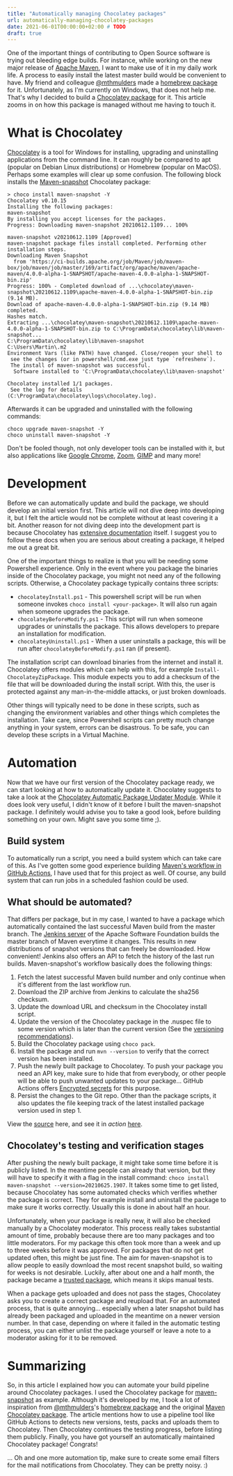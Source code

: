 ```yaml
---
title: "Automatically managing Chocolatey packages"
url: automatically-managing-chocolatey-packages
date: 2021-06-01T00:00:00+02:00 # TODO
draft: true
---
```


One of the important things of contributing to Open Source software is trying out bleeding edge builds.
For instance, while working on the new major release of [Apache Maven](https://maven.apache.org), I want to make use of it in my daily work life.
A process to easily install the latest master build would be convenient to have. 
My friend and colleague [@mthmulders](https://twitter.com/mthmulders) made a [homebrew package](https://github.com/mthmulders/homebrew-maven-snapshot) for it. 
Unfortunately, as I'm currently on Windows, that does not help me.
That's why I decided to build a [Chocolatey package](https://chocolatey.org/packages/maven-snapshot) for it. 
This article zooms in on how this package is managed without me having to touch it.

# What is Chocolatey

[Chocolatey](http://chocolatey.org/) is a tool for Windows for installing, upgrading and uninstalling applications from the command line.
It can roughly be compared to apt (popular on Debian Linux distributions) or Homebrew (popular on MacOS).
Perhaps some examples will clear up some confusion. 
The following block installs the [Maven-snapshot](https://community.chocolatey.org/packages/maven-snapshot) Chocolatey package:

```
> choco install maven-snapshot -Y
Chocolatey v0.10.15
Installing the following packages:
maven-snapshot
By installing you accept licenses for the packages.
Progress: Downloading maven-snapshot 20210612.1109... 100%

maven-snapshot v20210612.1109 [Approved]
maven-snapshot package files install completed. Performing other installation steps.
Downloading Maven Snapshot
  from 'https://ci-builds.apache.org/job/Maven/job/maven-box/job/maven/job/master/169/artifact/org/apache/maven/apache-maven/4.0.0-alpha-1-SNAPSHOT/apache-maven-4.0.0-alpha-1-SNAPSHOT-bin.zip'
Progress: 100% - Completed download of ...\chocolatey\maven-snapshot\20210612.1109\apache-maven-4.0.0-alpha-1-SNAPSHOT-bin.zip (9.14 MB).
Download of apache-maven-4.0.0-alpha-1-SNAPSHOT-bin.zip (9.14 MB) completed.
Hashes match.
Extracting ...\chocolatey\maven-snapshot\20210612.1109\apache-maven-4.0.0-alpha-1-SNAPSHOT-bin.zip to C:\ProgramData\chocolatey\lib\maven-snapshot...
C:\ProgramData\chocolatey\lib\maven-snapshot
C:\Users\Martin\.m2
Environment Vars (like PATH) have changed. Close/reopen your shell to
 see the changes (or in powershell/cmd.exe just type `refreshenv`).
 The install of maven-snapshot was successful.
  Software installed to 'C:\ProgramData\chocolatey\lib\maven-snapshot'

Chocolatey installed 1/1 packages.
 See the log for details (C:\ProgramData\chocolatey\logs\chocolatey.log).
```

Afterwards it can be upgraded and uninstalled with the following commands:

```
choco upgrade maven-snapshot -Y
choco uninstall maven-snapshot -Y
```

Don't be fooled though, not only developer tools can be installed with it, but also applications like [Google Chrome](https://community.chocolatey.org/packages/GoogleChrome), [Zoom](https://community.chocolatey.org/packages/zoom), [GIMP](https://community.chocolatey.org/packages/gimp) and many more!

# Development
Before we can automatically update and build the package, we should develop an initial version first. 
This article will not dive deep into developing it, but I felt the article would not be complete without at least covering it a bit.
Another reason for not diving deep into the development part is because Chocolatey has [extensive documentation](https://docs.chocolatey.org/en-us/create/create-packages) itself.
I suggest you to follow these docs when you are serious about creating a package, it helped me out a great bit. 

One of the important things to realize is that you will be needing some Powershell experience. 
Only in the event where you package the binaries inside of the Chocolatey package, you might not need any of the following scripts. 
Otherwise, a Chocolatey package typically contains three scripts:
 - `chocolateyInstall.ps1` - This powershell script will be run when someone invokes `choco install <your-package>`. It will also run again when someone upgrades the package.
 - `chocolateyBeforeModify.ps1` - This script will run when someone upgrades or uninstalls the package. This allows developers to prepare an installation for modification. 
 - `chocolateyUninstall.ps1` - When a user uninstalls a package, this will be run after `chocolateyBeforeModify.ps1` ran (if present).

The installation script can download binaries from the internet and install it. 
Chocolatey offers modules which can help with this, for example `Install-ChocolateyZipPackage`. 
This module expects you to add a checksum of the file that will be downloaded during the install script.
With this, the user is protected against any man-in-the-middle attacks, or just broken downloads. 

Other things will typically need to be done in these scripts, such as changing the environment variables and other things which completes the installation.
Take care, since Powershell scripts can pretty much change anything in your system, errors can be disastrous. 
To be safe, you can develop these scripts in a Virtual Machine. 

# Automation
Now that we have our first version of the Chocolatey package ready, we can start looking at how to automatically update it.
Chocolatey suggests to take a look at the [Chocolatey Automatic Package Updater Module](https://github.com/majkinetor/au/blob/master/README.md).
While it does look very useful, I didn't know of it before I built the maven-snapshot package. 
I definitely would advise you to take a good look, before building something on your own. 
Might save you some time ;).

## Build system
To automatically run a script, you need a build system which can take care of this. 
As I've gotten some good experience building [Maven's workflow in GitHub Actions](https://github.com/apache/maven/actions), I have used that for this project as well.
Of course, any build system that can run jobs in a scheduled fashion could be used.

## What should be automated?
That differs per package, but in my case, I wanted to have a package which automatically contained the last successful Maven build from the master branch. 
The [Jenkins server](https://ci-builds.apache.org/job/Maven/job/maven-box/job/maven/job/master/) of the Apache Software Foundation builds the master branch of Maven everytime it changes.
This results in new distributions of snapshot versions that can freely be downloaded. 
How convenient! 
Jenkins also offers an API to fetch the history of the last run builds. 
Maven-snapshot's workflow basically does the following things:
1. Fetch the latest successful Maven build number and only continue when it's different from the last workflow run.
2. Download the ZIP archive from Jenkins to calculate the sha256 checksum.
3. Update the download URL and checksum in the Chocolatey install script.
4. Update the version of the Chocolatey package in the .nuspec file to some version which is later than the current version (See the [versioning recommendations](https://docs.chocolatey.org/en-us/create/create-packages#versioning-recommendations)).
5. Build the Chocolatey package using `choco pack`.
6. Install the package and run `mvn --version` to verify that the correct version has been installed.
7. Push the newly built package to Chocolatey. To push your package you need an API key, make sure to hide that from everybody, or other people will be able to push unwanted updates to your package... GitHub Actions offers [Encrypted secrets](https://docs.github.com/en/actions/reference/encrypted-secrets) for this purpose.
8. Persist the changes to the Git repo. Other than the package scripts, it also updates the file keeping track of the latest installed package version used in step 1.

View the [source](https://github.com/MartinKanters/ChocolateyPackages/blob/master/.github/workflows/maven-snapshot-update.yml) here, and see it in _action_ [here](https://github.com/MartinKanters/ChocolateyPackages/actions).

## Chocolatey's testing and verification stages
After pushing the newly built package, it might take some time before it is publicly listed. 
In the meantime people can already that version, but they will have to specify it with a flag in the install command: `choco install maven-snapshot --version=20210625.1907`.
It takes some time to get listed, because Chocolatey has some automated checks which verifies whether the package is correct.
They for example install and uninstall the package to make sure it works correctly.
Usually this is done in about half an hour.

Unfortunately, when your package is really new, it will also be checked manually by a Chocolatey moderator. 
This process really takes substantial amount of time, probably because there are too many packages and too little moderators.
For my package this often took more than a week and up to three weeks before it was approved. 
For packages that do not get updated often, this might be just fine.
The aim for maven-snapshot is to allow people to easily download the most recent snapshot build, so waiting for weeks is not desirable.
Luckily, after about one and a half month, the package became a [trusted package](https://docs.chocolatey.org/en-us/faqs#what-is-a-trusted-package), which means it skips manual tests. 

When a package gets uploaded and does not pass the stages, Chocolatey asks you to create a correct package and reupload that. 
For an automated process, that is quite annoying... especially when a later snapshot build has already been packaged and uploaded in the meantime on a newer version number. 
In that case, depending on where it failed in the automatic testing process, you can either unlist the package yourself or leave a note to a moderator asking for it to be removed.

# Summarizing
So, in this article I explained how you can automate your build pipeline around Chocolatey packages.
I used the Chocolatey package for [maven-snapshot](https://chocolatey.org/packages/maven-snapshot) as example. 
Although it's developed by me, I took a lot of inspiration from [@mthmulders](https://twitter.com/mthmulders)'s [homebrew package](https://github.com/mthmulders/homebrew-maven-snapshot) and the original [Maven Chocolatey package](https://community.chocolatey.org/packages/maven).
The article mentions how to use a pipeline tool like GitHub Actions to detects new versions, tests, packs and uploads them to Chocolatey. 
Then Chocolatey continues the testing progress, before listing them publicly. 
Finally, you have got yourself an automatically maintained Chocolatey package!
Congrats!

... Oh and one more automation tip, make sure to create some email filters for the mail notifications from Chocolatey. 
They can be pretty noisy. :) 
